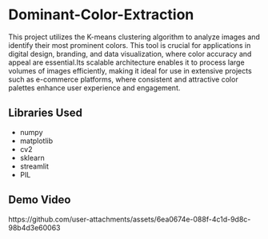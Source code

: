 # Dominant-Color-Extraction

<p> This project utilizes the K-means clustering algorithm to analyze images and identify their most prominent colors. This tool is crucial for applications in digital design,
  branding, and data visualization, where color accuracy and appeal are essential.Its scalable architecture enables
  it to process large volumes of images efficiently, making it ideal for use in extensive projects such as e-commerce platforms, where consistent and attractive color palettes enhance user experience and
  engagement. </p>
<h2> Libraries Used </h2>
<ul>
  <li>numpy</li>
  <li>matplotlib</li>
  <li>cv2</li>
  <li>sklearn</li>
  <li>streamlit</li>
  <li>PIL</li>
</ul>

<h2>Demo Video</h2>
https://github.com/user-attachments/assets/6ea0674e-088f-4c1d-9d8c-98b4d3e60063

